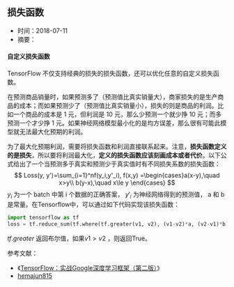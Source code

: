 ## 损失函数

- 时间：2018-07-11
- 摘要：

#### 自定义损失函数

 TensorFlow 不仅支持经典的损失的损失函数，还可以优化任意的自定义损失函数。

在预测商品销量时，如果预测多了（预测值比真实销量大），商家损失的是生产商品的成本；而如果预测少了（预测值比真实销量小），损失的则是商品的利润。比如一个商品的成本是 1 元，但利润是 10 元，那么少预测一个就少挣 10 元；而多预测一个才少挣 1 元。如果神经网络模型最小化的是均方误差，那么很有可能此模型就无法最大化预期的利润。

为了最大化预期利润，需要将损失函数和利润直接联系起来。注意，__损失函数定义的是损失__，所以要将利润最大化，__定义的损失函数应该刻画成本或者代价__。以下公式给出了一个当预测多于真实和预测少于真实值时有不同损失系数的损失函数：
$$
Loss(y, y')=\sum_{i=1}^nf(y_i,y'_i), f(x,y) =\begin{cases}a(x-y),\quad  x>y\\ b(y-x),\quad x\le y \end{cases}
$$
$y_i$ 为一个 batch 中第 i 个数据的正确答案， $y'_i$ 为神经网络得到的预测值， a 和 b 是常量。在Tensorflow中，可以通过如下代码实现该损失函数：

```python
import tensorflow as tf
loss = tf.reduce_sum(tf.where(tf.greater(v1, v2), (v1-v2)*a, (v2-v1)*b))
```

$tf.greater$ 返回布尔值，如果$v1>v2$ ，则返回True。

参考文献：

- 《[TensorFlow：实战Google深度学习框架（第二版）](https://book.douban.com/subject/30137062/)》
-  [hemajun815](https://github.com/hemajun815/tutorial/blob/master/deep-learning/custom-loss-function.md) 
